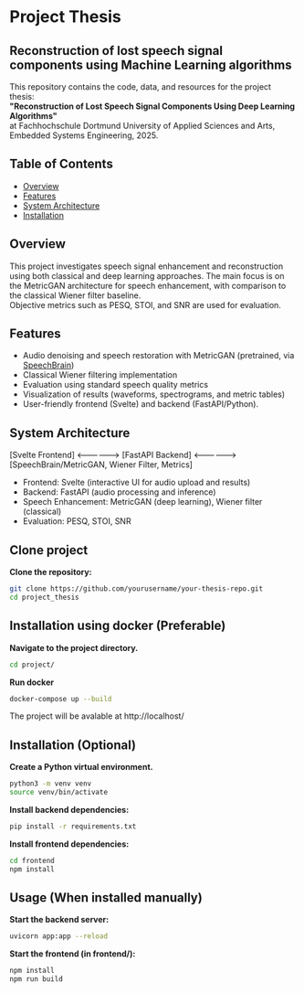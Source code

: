 
# Project Thesis
## Reconstruction of lost speech signal components using Machine Learning algorithms

This repository contains the code, data, and resources for the project thesis:  
**"Reconstruction of Lost Speech Signal Components Using Deep Learning Algorithms"**  
at Fachhochschule Dortmund University of Applied Sciences and Arts, Embedded Systems Engineering, 2025.


## Table of Contents

- [Overview](#overview)
- [Features](#features)
- [System Architecture](#system-arch)
- [Installation](#installation)

## Overview

This project investigates speech signal enhancement and reconstruction using both classical and deep learning approaches. The main focus is on the MetricGAN architecture for speech enhancement, with comparison to the classical Wiener filter baseline.  
Objective metrics such as PESQ, STOI, and SNR are used for evaluation.

 
## Features

- Audio denoising and speech restoration with MetricGAN (pretrained, via [SpeechBrain](https://speechbrain.github.io/))
- Classical Wiener filtering implementation
- Evaluation using standard speech quality metrics
- Visualization of results (waveforms, spectrograms, and metric tables)
- User-friendly frontend (Svelte) and backend (FastAPI/Python).






## System Architecture

[Svelte Frontend] <------> [FastAPI Backend] <------> [SpeechBrain/MetricGAN, Wiener Filter, Metrics]

- Frontend: Svelte (interactive UI for audio upload and results)
- Backend: FastAPI (audio processing and inference)
- Speech Enhancement: MetricGAN (deep learning), Wiener filter (classical)
- Evaluation: PESQ, STOI, SNR



## Clone project

**Clone the repository:**
```bash
git clone https://github.com/yourusername/your-thesis-repo.git
cd project_thesis
```
   
## Installation using docker (Preferable)

**Navigate to the project directory.**
```bash
cd project/
```

**Run docker**
```bash
docker-compose up --build
```


The project will be avalable at http://localhost/

## Installation (Optional)

**Create a Python virtual environment.**
```bash
python3 -m venv venv
source venv/bin/activate
```

**Install backend dependencies:**
```bash
pip install -r requirements.txt
```

**Install frontend dependencies:**
```bash
cd frontend
npm install
```

## Usage (When installed manually)
**Start the backend server:**
```bash
uvicorn app:app --reload
```


**Start the frontend (in frontend/):**
```bash
npm install
npm run build
```
